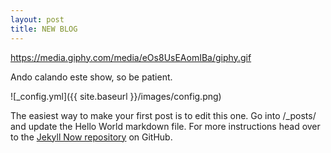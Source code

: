 ```yaml
---
layout: post
title: NEW BLOG
---
```


https://media.giphy.com/media/eOs8UsEAomIBa/giphy.gif

Ando calando este show, so be patient.

![_config.yml]({{ site.baseurl }}/images/config.png)

The easiest way to make your first post is to edit this one. Go into /_posts/ and update the Hello World markdown file. For more instructions head over to the [Jekyll Now repository](https://github.com/barryclark/jekyll-now) on GitHub.
